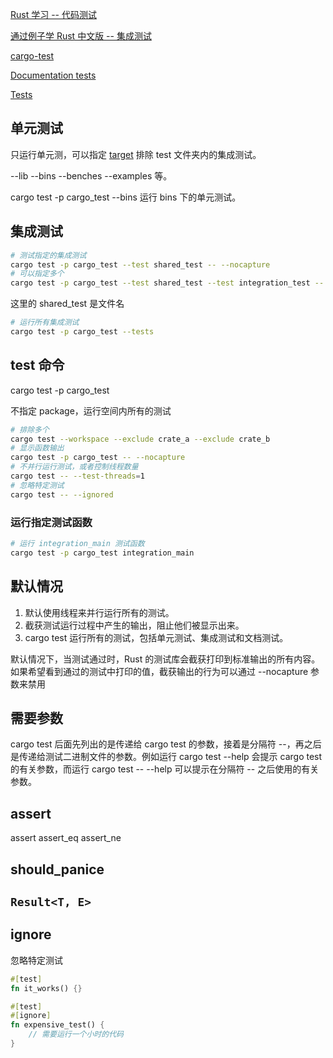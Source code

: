[Rust 学习 -- 代码测试](https://sdk.nnsdao.com/docs/rust-guide/rust-unit-test)

[通过例子学 Rust 中文版 -- 集成测试](https://rustwiki.org/zh-CN/rust-by-example/testing/integration_testing.html)

[cargo-test](https://doc.rust-lang.org/cargo/commands/cargo-test.html)

[Documentation tests](https://doc.rust-lang.org/rustdoc/write-documentation/documentation-tests.html)

[Tests](https://doc.rust-lang.org/cargo/guide/tests.html)

## 单元测试

只运行单元测，可以指定 [target](https://doc.rust-lang.org/cargo/commands/cargo-test.html#target-selection) 排除 test 文件夹内的集成测试。

--lib --bins --benches --examples 等。

cargo test -p cargo_test --bins 运行 bins 下的单元测试。

## 集成测试

```bash
# 测试指定的集成测试
cargo test -p cargo_test --test shared_test -- --nocapture
# 可以指定多个
cargo test -p cargo_test --test shared_test --test integration_test -- --nocapture
```

这里的 shared_test 是文件名

```bash
# 运行所有集成测试
cargo test -p cargo_test --tests
```

## test 命令

cargo test -p cargo_test

不指定 package，运行空间内所有的测试

```bash
# 排除多个
cargo test --workspace --exclude crate_a --exclude crate_b
# 显示函数输出
cargo test -p cargo_test -- --nocapture
# 不并行运行测试，或者控制线程数量
cargo test -- --test-threads=1
# 忽略特定测试
cargo test -- --ignored
```

### 运行指定测试函数

```bash
# 运行 integration_main 测试函数
cargo test -p cargo_test integration_main
```

## 默认情况

1. 默认使用线程来并行运行所有的测试。
2. 截获测试运行过程中产生的输出，阻止他们被显示出来。
3. cargo test 运行所有的测试，包括单元测试、集成测试和文档测试。

默认情况下，当测试通过时，Rust 的测试库会截获打印到标准输出的所有内容。如果希望看到通过的测试中打印的值，截获输出的行为可以通过 --nocapture 参数来禁用

## 需要参数

cargo test 后面先列出的是传递给 cargo test 的参数，接着是分隔符 --，再之后是传递给测试二进制文件的参数。例如运行 cargo test --help 会提示 cargo test 的有关参数，而运行 cargo test -- --help 可以提示在分隔符 -- 之后使用的有关参数。

## assert

assert assert_eq assert_ne

## should_panice

## `Result<T, E>`

## ignore

忽略特定测试

```rs
#[test]
fn it_works() {}

#[test]
#[ignore]
fn expensive_test() {
    // 需要运行一个小时的代码
}
```
